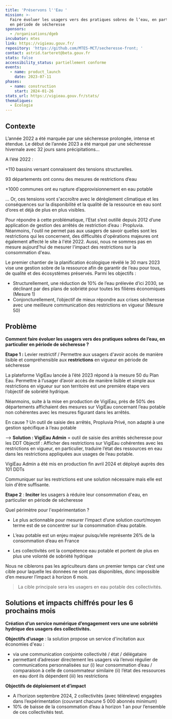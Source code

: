 ```yaml
---
title: 'Préservons l''Eau '
mission: >-
  Faire évoluer les usagers vers des pratiques sobres de l’eau, en particulier
  en période de sécheresse 
sponsors:
  - /organisations/dgeb
incubator: mtes
link: https://vigieau.gouv.fr/
repository: 'https://github.com/MTES-MCT/secheresse-front; '
contact: astrid.tarteret@beta.gouv.fr
stats: false
accessibility_status: partiellement conforme
events:
  - name: product_launch
    date: 2023-07-11
phases:
  - name: construction
    start: 2024-01-26
stats_url: https://vigieau.gouv.fr/stats/
thematiques:
  - Écologie
---
```

## Contexte

L’année 2022 a été marquée par une sécheresse prolongée, intense et étendue. Le début de l’année 2023 a été marqué par une sécheresse hivernale avec 32 jours sans précipitations…

A l’été 2022 :

+110
bassins versant connaissent des tensions structurelles. 

93
départements ont connu des mesures de restrictions d’eau

+1000 
communes ont eu rupture d’approvisionnement en eau potable

… Or, ces tensions vont s'accroître avec le dérèglement climatique et les conséquences sur la disponibilité et la qualité de la ressource en eau sont d’ores et déjà de plus en plus visibles.

Pour répondre à cette problématique, l’Etat s’est outillé depuis 2012 d’une application de gestion des arrêtés de restriction d’eau : Propluvia. Néanmoins, l'outil ne permet pas aux usagers de savoir quelles sont les restrictions qui les concernent, des difficultés d'opérations majeures ont également affecté le site à l'été 2022. 
Aussi, nous ne sommes pas en mesure aujourd'hui de mesurer l'impact des restrictions sur la consommation d'eau. 

Le premier chantier de la planification écologique révélé le 30 mars 2023 vise une gestion sobre de la ressource afin de garantir de l’eau pour tous, de qualité et des écosystèmes préservés. Parmi les objectifs :
* Structurellement, une réduction de 10% de l’eau prélevée d’ici 2030, se déclinant par des plans de sobriété pour toutes les filières économiques (Mesure 1) 
* Conjoncturellement, l’objectif de mieux répondre aux crises sécheresse avec une meilleure communication des restrictions en vigueur (Mesure 50) 

## Problème

**Comment faire évoluer les usagers vers des pratiques sobres de l’eau, en particulier en période de sécheresse ?** 


**Etape 1 :** Levier restrictif / Permettre aux usagers d'avoir accès de manière lisible et compréhensible aux **restrictions** en vigueur en période de sécheresse

La plateforme VigiEau lancée à l’été 2023 répond à la mesure 50 du Plan Eau. Permettre à l’usager d’avoir accès de manière lisible et simple aux restrictions en vigueur sur son territoire est une première étape vers l’objectif de sobriété hydrique. 

Néanmoins, suite à la mise en production de VigiEau, près de 50% des départements affichaient des mesures sur VigiEau concernant l’eau potable non cohérentes avec les mesures figurant dans les arrêtés. 

En cause ? Un outil de saisie des arrêtés, Propluvia Privé, non adapté à une gestion spécifique à l’eau potable 

--> **Solution : VigiEau Admin** = outil de saisie des arrêtés sécheresse pour les DDT
Objectif : Afficher des restrictions sur VigiEau cohérentes avec les restrictions en vigueur, en particulier, traduire lʼétat des ressources en eau dans les restrictions appliquées aux usages de lʼeau potable.

VigiEau Admin a été mis en production fin avril 2024 et déployé auprès des 101 DDTs

Communiquer sur les restrictions est une solution nécessaire mais elle est loin d'être suffisante. 

**Etape 2** :  **Inciter** les usagers à réduire leur consommation d'eau, en particulier en période de sécheresse

Quel périmètre pour l'expérimentation ? 

* Le plus actionnable pour mesurer l’impact d’une solution court/moyen terme est de se concentrer sur la consommation d’eau potable. 

* L’eau potable est un enjeu majeur puisqu’elle représente 26% de la consommation d’eau en France

* Les collectivités ont la compétence eau potable et portent de plus en plus une volonté de sobriété hydrique

Nous ne ciblerons pas les agriculteurs dans un premier temps car c’est une cible pour laquelle les données ne sont pas disponibles, donc impossible d’en mesurer l’impact à horizon 6 mois.

> La cible principale sera les usagers en eau potable des collectivités.


## Solutions et impacts chiffrés pour les 6 prochains mois

**Création dʼun service numérique dʼengagement vers une une sobriété hydrique des usagers des
collectivités.**

**Objectifs dʼusage** : la solution propose un service d'incitation aux économies d'eau : 
- via une communication conjointe collectivité / état / délégataire
- permettant dʼadresser directement les usagers via lʼenvoi régulier de communications personnalisées sur (i) leur consommation dʼeau / comparaison à celle de consommateur similaire (ii) lʼétat des ressources en eau dont ils dépendent (iii) les restrictions

**Objectifs de déploiement et dʼimpact**

* A lʼhorizon septembre 2024, 2 collectivités (avec téléreleve) engagées dans lʼexpérimentation (couvrant chacune 5 000 abonnés minimum)
* 10% de baisse de la consommation dʼeau à horizon 1 an pour lʼensemble de ces collectivités test.